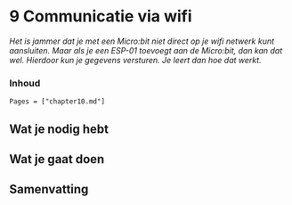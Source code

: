 # 9 Communicatie via wifi

*Het is jammer dat je met een Micro:bit niet direct op je wifi netwerk kunt aansluiten. Maar als je een ESP-01 toevoegt aan de Micro:bit, dan kan dat wel. Hierdoor kun je gegevens versturen. Je leert dan hoe dat werkt.*

### Inhoud

```@contents
Pages = ["chapter10.md"]
```

## Wat je nodig hebt

## Wat je gaat doen

## Samenvatting
